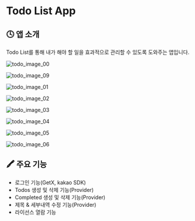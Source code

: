 # Todo List App

## 🕓 앱 소개

Todo List를 통해 내가 해야 할 일을 효과적으로 관리할 수 있도록 도와주는 앱입니다.

![todo_image_00](https://github.com/chanbeenkim/mosquito_frequency/assets/118510224/25a1aaab-6d8b-4c7f-a1ea-34d27bd3bd5d)

![todo_image_09](https://github.com/chanbeenkim/mosquito_frequency/assets/118510224/7d349a88-f4dd-46b2-beab-7d8e14a1feb3)

![todo_image_01](https://github.com/chanbeenkim/mosquito_frequency/assets/118510224/26b3f154-11cd-479c-a69f-db04aeff8859)

![todo_image_02](https://github.com/chanbeenkim/mosquito_frequency/assets/118510224/1be3d1ee-f77e-4c90-9ad5-708c66e962fd)

![todo_image_03](https://github.com/chanbeenkim/mosquito_frequency/assets/118510224/743219cb-7f05-4e70-b37f-9d36236d8d7c)

![todo_image_04](https://github.com/chanbeenkim/mosquito_frequency/assets/118510224/ff7f5f0d-3a6c-43e8-9457-b1ccc4d64e02)

![todo_image_05](https://github.com/chanbeenkim/mosquito_frequency/assets/118510224/7dbb58f0-6b64-44f1-9693-a2e3dd5aa811)

![todo_image_06](https://github.com/chanbeenkim/mosquito_frequency/assets/118510224/c7d10435-cada-4495-ab02-9770d9036844)

## 🖍️ 주요 기능

- 로그인 기능(GetX, kakao SDK)
- Todos 생성 및 삭제 기능(Provider)
- Completed 생성 및 삭제 기능(Provider)
- 제목 & 세부내역 수정 기능(Provider)
- 라이선스 열람 기능
